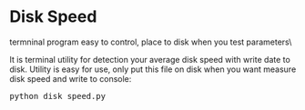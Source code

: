 <h1> Disk Speed </h1>
termninal program
easy to control, place to disk when you test
parameters\

It is terminal utility for detection your average disk speed with write date to disk. 
Utility is easy for use, only put this file on disk when you want measure disk speed and write to console:
<pre>
python disk_speed.py
</pre>
